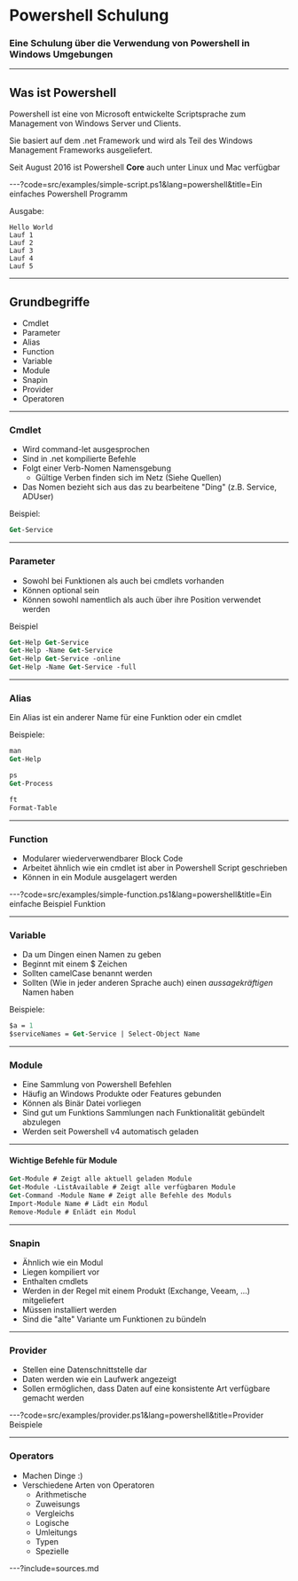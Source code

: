 # Powershell Schulung

### Eine Schulung über die Verwendung von Powershell in Windows Umgebungen

---

## Was ist Powershell

Powershell ist eine von Microsoft entwickelte Scriptsprache zum Management von Windows Server und Clients.

Sie basiert auf dem .net Framework und wird als Teil des Windows Management Frameworks ausgeliefert.

Seit August 2016 ist Powershell **Core** auch unter Linux und Mac verfügbar

---?code=src/examples/simple-script.ps1&lang=powershell&title=Ein einfaches Powershell Programm

Ausgabe:

```console
Hello World
Lauf 1
Lauf 2
Lauf 3
Lauf 4
Lauf 5
```

---

## Grundbegriffe

* Cmdlet
* Parameter
* Alias
* Function
* Variable
* Module
* Snapin
* Provider
* Operatoren

---

### Cmdlet

* Wird command-let ausgesprochen
* Sind in .net kompilierte Befehle
* Folgt einer Verb-Nomen Namensgebung
  * Gültige Verben finden sich im Netz (Siehe Quellen)
* Das Nomen bezieht sich aus das zu bearbeitene "Ding" (z.B. Service, ADUser)

Beispiel:

```ps
Get-Service
```

---

### Parameter

* Sowohl bei Funktionen als auch bei cmdlets vorhanden
* Können optional sein
* Können sowohl namentlich als auch über ihre Position verwendet werden

Beispiel

```ps
Get-Help Get-Service
Get-Help -Name Get-Service
Get-Help Get-Service -online
Get-Help -Name Get-Service -full
```

---

### Alias

Ein Alias ist ein anderer Name für eine Funktion oder ein cmdlet

Beispiele:

```ps
man
Get-Help

ps
Get-Process

ft
Format-Table
```

---

### Function

* Modularer wiederverwendbarer Block Code
* Arbeitet ähnlich wie ein cmdlet ist aber in Powershell Script geschrieben
* Können in ein Module ausgelagert werden

---?code=src/examples/simple-function.ps1&lang=powershell&title=Ein einfache Beispiel Funktion

---

### Variable

* Da um Dingen einen Namen zu geben
* Beginnt mit einem $ Zeichen
* Sollten camelCase benannt werden
* Sollten (Wie in jeder anderen Sprache auch) einen _aussagekräftigen_ Namen haben

Beispiele:

```ps
$a = 1
$serviceNames = Get-Service | Select-Object Name
```

---

### Module

* Eine Sammlung von Powershell Befehlen
* Häufig an Windows Produkte oder Features gebunden
* Können als Binär Datei vorliegen
* Sind gut um Funktions Sammlungen nach Funktionalität gebündelt abzulegen
* Werden seit Powershell v4 automatisch geladen

---

#### Wichtige Befehle für Module

```ps
Get-Module # Zeigt alle aktuell geladen Module
Get-Module -ListAvailable # Zeigt alle verfügbaren Module
Get-Command -Module Name # Zeigt alle Befehle des Moduls
Import-Module Name # Lädt ein Modul
Remove-Module # Enlädt ein Modul
```

---

### Snapin

* Ähnlich wie ein Modul
* Liegen kompiliert vor
* Enthalten cmdlets
* Werden in der Regel mit einem Produkt (Exchange, Veeam, ...) mitgeliefert
* Müssen installiert werden
* Sind die "alte" Variante um Funktionen zu bündeln

---

### Provider

* Stellen eine Datenschnittstelle dar
* Daten werden wie ein Laufwerk angezeigt
* Sollen ermöglichen, dass Daten auf eine konsistente Art verfügbare gemacht werden

---?code=src/examples/provider.ps1&lang=powershell&title=Provider Beispiele

---

### Operators

* Machen Dinge :)
* Verschiedene Arten von Operatoren
  * Arithmetische
  * Zuweisungs
  * Vergleichs
  * Logische
  * Umleitungs
  * Typen
  * Spezielle

---?include=sources.md
